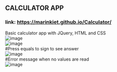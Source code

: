 ## CALCULATOR APP
### link:  https://marinkiet.github.io/Calculator/
Basic calculator app with JQuery, HTML and CSS
<br>
![image](https://user-images.githubusercontent.com/69327534/167218489-0f233299-448f-4d16-8ad9-4fb42c895b07.png)
<br>
![image](https://user-images.githubusercontent.com/69327534/167218611-b7500706-a2ca-47a6-a714-6dc8de6f62c9.png)
<br>
#Press equals to sign to see answer
<br>
![image](https://user-images.githubusercontent.com/69327534/167218715-6922c5cc-a6a8-4eab-9566-3b2e3162eb68.png)
<br>
#Error message when no values are read
<br>
![image](https://user-images.githubusercontent.com/69327534/167218760-3202b4a6-69f7-43f4-a0d0-381138e89b43.png)
